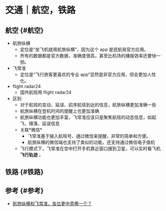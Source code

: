 # 交通｜航空，铁路


## 航空 {#航空}

-   航旅纵横
    -   定位是“坐飞机就用航旅纵横”，因为这个 app 是民航局官方应用。
    -   所有的数据都是官方数据，准确度很高，甚至比机场的播报效率还要快一拍。
-   飞常准
    -   定位是“飞行旅客更喜欢的专业 app”显然是非官方应用，但会更加人性化。
-   flight radar24
    -   国外航班用 flight radar24
-   区别
    -   对于航班的变动、延误、前序航班到达的信息，航旅纵横更加准确一些
    -   航旅纵横在登机时间的提醒上也更加准确
    -   航旅纵横功能也更加丰富，飞常准应该只是聚焦航班的动态信息，如起飞、降落、延误信息
    -   关联\*微信\*
        -   飞常准基于输入航班号、通过微信来提醒，非常的简单和方便。
        -   航旅纵横的微信端也支持了类似的功能，还支持通过微信电子值机
    -   飞行模式下，飞常准在空中打开手机靠近窗口搜到卫星，可以实时看飞机 **飞行轨迹** 。


## 铁路 {#铁路}


## 参考 {#参考}

-   [航旅纵横和飞常准，各位更中意哪一个？](https://zhidao.baidu.com/question/881901985053848212/answer/4078057283.html)

